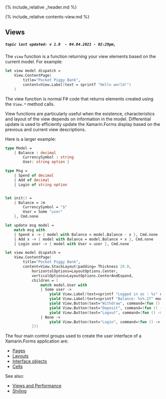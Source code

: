 {% include_relative _header.md %}

{% include_relative contents-view.md %}

Views
------
##### `topic last updated: v 1.0  - 04.04.2021 - 02:29pm,`

The `view` function is a function returning your view elements based on the current model. For example:

```fsharp
let view model dispatch =
    View.ContentPage(
        title="Pocket Piggy Bank",
        content=View.Label(text = sprintf "Hello world!")
    )
```

The view function is normal F# code that returns elements created using the `View.*` method calls.

View functions are particularly useful when the existence, characteristics and layout of the view depends on information
in the model. Differential update is used to efficiently update the Xamarin.Forms display based on the previous
and current view descriptions.

Here is a larger example:
```fsharp 
type Model =
    { Balance : decimal
        CurrencySymbol : string
        User: string option }

type Msg =
    | Spend of decimal
    | Add of decimal
    | Login of string option


let init() = 
    { Balance = 2m
        CurrencySymbol = "$"
        User = Some "user"
    }, Cmd.none    

let update msg model =
    match msg with
    | Spend x -> { model with Balance = model.Balance - x }, Cmd.none
    | Add x -> { model with Balance = model.Balance + x }, Cmd.none
    | Login user -> { model with User = user }, Cmd.none

let view model dispatch =
    View.ContentPage(
        title="Pocket Piggy Bank",
        content=View.StackLayout(padding= Thickness 20.0,
            horizontalOptions=LayoutOptions.Center,
            verticalOptions=LayoutOptions.CenterAndExpand,
            children = [
                match model.User with
                | Some user ->
                    yield View.Label(text=sprintf "Logged in as : %s" user)
                    yield View.Label(text=sprintf "Balance: %s%.2f" model.CurrencySymbol model.Balance)
                    yield View.Button(text="Withdraw", command=(fun () -> dispatch (Spend 10.0m)), commandCanExecute=(model.Balance > 0.0m))
                    yield View.Button(text="Deposit", command=(fun () -> dispatch (Add 10.0m)))
                    yield View.Button(text="Logout", command=(fun () -> dispatch (Login None)))
                | None ->
                    yield View.Button(text="Login", command=(fun () -> dispatch (Login (Some "user"))))
            ]))
```
The four main control groups used to create the user interface of a Xamarin.Forms application are: 
* [Pages](view-pages.html)
* [Layouts](view-layouts.html)
* [Interface objects](view-interface-objects.html)
* [Cells](view-cells.html)

See also:

* [Views and Performance](view-a-performance.html)
* [Styling](view-a-styling.html)
